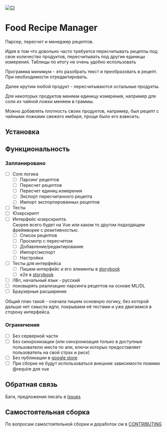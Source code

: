 [![CI](https://github.com/Apkawa/food_recipe_manager/actions/workflows/ci.yml/badge.svg)](https://github.com/Apkawa/food_recipe_manager/actions/workflows/ci.yml)


# Food Recipe Manager

Парсер, пересчет и менеджер рецептов.

Идея в том что довольно часто требуется пересчитывать рецепты под свое количество продуктов, 
пересчитывать под другие единицы измерения.
Таблицы по итогу не очень удобно использовать

Программа минимум - это разобрать текст и преобразовать в рецепт. 
При необходимости отредактировать.

Далее крутим любой продукт - пересчитываются остальные продукты. 

Для некоторых продуктов меняем единицу измерения, например для соли из чайной ложки меняем в граммы.

Можно добавлять плотность своих продуктов, 
например, был рецепт с чайными ложками свежего имбиря, проще было его взвесить.

## Установка

## Функциональность

### Запланировано

- [ ] Core логика
  - [ ] Парсинг рецептов
  - [ ] Пересчет рецептов
  - [ ] Пересчет единиц измерения
  - [ ] Экспорт пересчитанного рецепта
  - [ ] Импорт экспортированных рецептов
- [ ] Тесты 
- [ ] Юзерскрипт
- [ ] Интерфейс юзерскрипта. \
Скорее всего будет на Vue или каком то другом подходящем фреймворке с реактивностью.
    - [ ] Список рецептов
    - [ ] Просмотр с пересчетом
    - [ ] Добавление/редактирование
    - [ ] Импорт/экспорт
    - [ ] Настройки
- [ ] Тесты для интерфейса
  - [ ] Пишем интерфейс и его элементы в [storybook](https://storybook.js.org/docs/vue/get-started/introduction)
  - [ ] e2e в [storybook](https://storybook.js.org/docs/vue/writing-tests/introduction)
- [ ] i18n, начальный язык - русский
- [ ] поковырять реализацию парсинга рецептов на основе ML/DL
- [ ] Браузерные расширения

Общий план такой - сначала пишем основную логику, без которой дальше нет смысла идти, 
покрываем её тестами и уже двигаемся в сторону интерфейса.

### Ограничения

- [ ] Без серверной части
- [ ] Без синхронизации (или синхронизация только в доступные пользователю места по апи,
ключи которых предоставляет пользователь на свой страх и риск)
- [ ] Без публикации в [google store](https://chrome.google.com/webstore/category/extensions?hl=ru)
- [ ] При сборке не будут использоваться внешние зависимости помимо @require для vue

## Обратная связь

Баги, предложения писать в [Issues](https://github.com/Apkawa/food_reciepe_manager/issues)

## Самостоятельная сборка

По вопросам самостоятельной сборки и доработок см в [CONTRIBUTING](./CONTRIBUTING.md)



